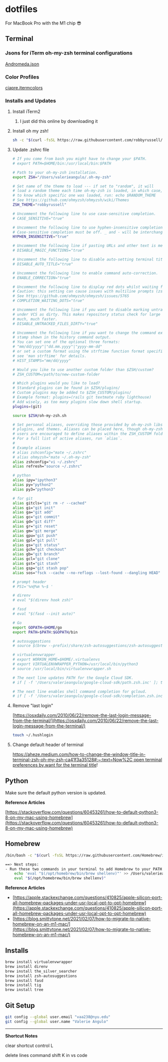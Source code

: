 # dotfiles

For MacBook Pro with the M1 chip 😎

## Terminal

### Jsons for iTerm oh-my-zsh terminal configurations

[Andromeda.json](https://s3-us-west-2.amazonaws.com/secure.notion-static.com/41890c50-d176-4a61-8074-7c000d640e2a/Andromeda.json)

### Color Profiles

[ciapre.itermcolors](https://s3-us-west-2.amazonaws.com/secure.notion-static.com/8183176e-f4e6-4e72-b26c-3aa6b3571970/ciapre.itermcolors)

### Installs and Updates

1. Install iTerm2
    1. I just did this online by downloading it
2. Install oh my zsh!

    ```bash
    sh -c "$(curl -fsSL https://raw.githubusercontent.com/robbyrussell/oh-my-zsh/master/tools/install.sh)"
    ```

3. Update .zshrc file

    ```bash
    # If you come from bash you might have to change your $PATH.
    # export PATH=$HOME/bin:/usr/local/bin:$PATH

    # Path to your oh-my-zsh installation.
    export ZSH="/Users/valerieangulo/.oh-my-zsh"

    # Set name of the theme to load --- if set to "random", it will
    # load a random theme each time oh-my-zsh is loaded, in which case,
    # to know which specific one was loaded, run: echo $RANDOM_THEME
    # See https://github.com/ohmyzsh/ohmyzsh/wiki/Themes
    ZSH_THEME="robbyrussell"

    # Uncomment the following line to use case-sensitive completion.
    # CASE_SENSITIVE="true"

    # Uncomment the following line to use hyphen-insensitive completion.
    # Case-sensitive completion must be off. _ and - will be interchangeable.
    HYPHEN_INSENSITIVE="true"

    # Uncomment the following line if pasting URLs and other text is messed up.
    # DISABLE_MAGIC_FUNCTIONS="true"

    # Uncomment the following line to disable auto-setting terminal title.
    # DISABLE_AUTO_TITLE="true"

    # Uncomment the following line to enable command auto-correction.
    # ENABLE_CORRECTION="true"

    # Uncomment the following line to display red dots whilst waiting for completion.
    # Caution: this setting can cause issues with multiline prompts (zsh 5.7.1 and newer seem to work)
    # See https://github.com/ohmyzsh/ohmyzsh/issues/5765
    # COMPLETION_WAITING_DOTS="true"

    # Uncomment the following line if you want to disable marking untracked files
    # under VCS as dirty. This makes repository status check for large repositories
    # much, much faster.
    # DISABLE_UNTRACKED_FILES_DIRTY="true"

    # Uncomment the following line if you want to change the command execution time
    # stamp shown in the history command output.
    # You can set one of the optional three formats:
    # "mm/dd/yyyy"|"dd.mm.yyyy"|"yyyy-mm-dd"
    # or set a custom format using the strftime function format specifications,
    # see 'man strftime' for details.
    # HIST_STAMPS="mm/dd/yyyy"

    # Would you like to use another custom folder than $ZSH/custom?
    # ZSH_CUSTOM=/path/to/new-custom-folder

    # Which plugins would you like to load?
    # Standard plugins can be found in $ZSH/plugins/
    # Custom plugins may be added to $ZSH_CUSTOM/plugins/
    # Example format: plugins=(rails git textmate ruby lighthouse)
    # Add wisely, as too many plugins slow down shell startup.
    plugins=(git)

    source $ZSH/oh-my-zsh.sh

    # Set personal aliases, overriding those provided by oh-my-zsh libs,
    # plugins, and themes. Aliases can be placed here, though oh-my-zsh
    # users are encouraged to define aliases within the ZSH_CUSTOM folder.
    # For a full list of active aliases, run `alias`.
    #
    # Example aliases
    # alias zshconfig="mate ~/.zshrc"
    # alias ohmyzsh="mate ~/.oh-my-zsh"
    alias zshconfig="vi ~/.zshrc"
    alias refresh="source ~/.zshrc"

    # python
    alias ipy="ipython3"
    alias py="python2"
    alias py3="python3"

    # for git
    alias gitcls="git rm -r --cached"
    alias gi="git init"
    alias ga="git add"
    alias gc="git commit"
    alias gd="git diff"
    alias gr="git reset"
    alias gm="git merge"
    alias gpu="git push"
    alias gpl="git pull"
    alias gs="git status"
    alias gch="git checkout"
    alias gb="git branch"
    alias gcl="git clone"
    alias gst="git stash"
    alias gsp="git stash pop"
    alias sos="fsck --cache --no-reflogs --lost-found --dangling HEAD"

    # prompt header
    # PS1='%n@%m %~$ '

    # direnv
    # eval "$(direnv hook zsh)"

    # fasd
    # eval "$(fasd --init auto)"

    # Go
    export GOPATH=$HOME/go
    export PATH=$PATH:$GOPATH/bin

    # autosuggestions
    # source $(brew --prefix)/share/zsh-autosuggestions/zsh-autosuggestions.zsh

    # virtualenvwrapper
    # export WORKON_HOME=$HOME/.virtualenvs
    # export VIRTUALENVWRAPPER_PYTHON=/usr/local/bin/python3
    # source /usr/local/bin/virtualenvwrapper.sh

    # The next line updates PATH for the Google Cloud SDK.
    # if [ -f '/Users/valerieangulo/google-cloud-sdk/path.zsh.inc' ]; then . '/Users/valerieangulo/google-cloud-sdk/path.zsh.inc'; fi

    # The next line enables shell command completion for gcloud.
    # if [ -f '/Users/valerieangulo/google-cloud-sdk/completion.zsh.inc' ]; then . '/Users/valerieangulo/google-cloud-sdk/completion.zsh.inc'; fi
    ```

4. Remove "last login"

    [https://osxdaily.com/2010/06/22/remove-the-last-login-message-from-the-terminal/](https://osxdaily.com/2010/06/22/remove-the-last-login-message-from-the-terminal/)

    ```bash
    touch ~/.hushlogin
    ```

5. Change default header of terminal

    [https://aheze.medium.com/how-to-change-the-window-title-in-terminal-zsh-oh-my-zsh-ca41f3a35128#:~:text=Now%2C open terminal preferences by,want for the terminal title](https://aheze.medium.com/how-to-change-the-window-title-in-terminal-zsh-oh-my-zsh-ca41f3a35128#:~:text=Now%2C%20open%20terminal%20preferences%20by,want%20for%20the%20terminal%20title)!

## Python

Make sure the default python version is updated. 

**Reference Articles**

 [https://stackoverflow.com/questions/60453261/how-to-default-python3-8-on-my-mac-using-homebrew](https://stackoverflow.com/questions/60453261/how-to-default-python3-8-on-my-mac-using-homebrew)

## Homebrew

```bash
/bin/bash -c "$(curl -fsSL https://raw.githubusercontent.com/Homebrew/install/HEAD/install.sh)"

==> Next steps:
- Run these two commands in your terminal to add Homebrew to your PATH:
    echo 'eval "$(/opt/homebrew/bin/brew shellenv)"' >> /Users/valerieangulo/.zprofile
    eval "$(/opt/homebrew/bin/brew shellenv)"
```

**Reference Articles**

- [https://apple.stackexchange.com/questions/410825/apple-silicon-port-all-homebrew-packages-under-usr-local-opt-to-opt-homebrew](https://apple.stackexchange.com/questions/410825/apple-silicon-port-all-homebrew-packages-under-usr-local-opt-to-opt-homebrew)
- [https://blog.smittytone.net/2021/02/07/how-to-migrate-to-native-homebrew-on-an-m1-mac/](https://blog.smittytone.net/2021/02/07/how-to-migrate-to-native-homebrew-on-an-m1-mac/)

## Installs

```bash
brew install virtualenvwrapper
brew install direnv
brew install the_silver_searcher
brew install zsh-autosuggestions
brew install fasd
brew install tig
brew install tree
```

## Git Setup

```bash
git config --global user.email "vaa238@nyu.edu"
git config --global user.name "Valerie Angulo"
```

---

**Shortcut Notes**

clear shortcut control L

delete lines command shift K in vs code
